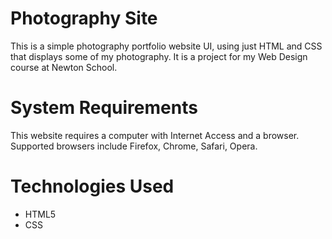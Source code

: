 # Photography Site
This is a simple photography portfolio website UI, using just HTML and CSS that displays some of my photography. It is a project for my Web Design course at Newton School.

# System Requirements 
This website requires a computer with Internet Access and a browser. Supported browsers include Firefox, Chrome, Safari, Opera.

# Technologies Used
* HTML5
* CSS
